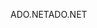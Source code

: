 <span data-ttu-id="bf606-101">ADO.NET</span><span class="sxs-lookup"><span data-stu-id="bf606-101">ADO.NET</span></span>
